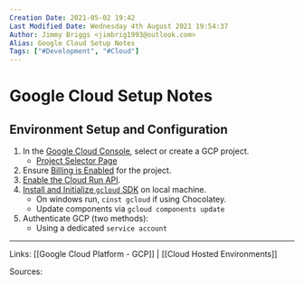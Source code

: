 ```yaml
---
Creation Date: 2021-05-02 19:42
Last Modified Date: Wednesday 4th August 2021 19:54:37
Author: Jimmy Briggs <jimbrig1993@outlook.com>
Alias: Google Cloud Setup Notes
Tags: ["#Development", "#Cloud"]
---
```




# Google Cloud Setup Notes

## Environment Setup and Configuration

1. In the [Google Cloud Console](https://console.cloud.google.com/), select or create a GCP project.
   - [Project Selector Page](https://console.cloud.google.com/projectselector2/home/dashboard?_ga=2.153494008.1742946965.1610938789-26772365.1609112598)
2. Ensure [Billing is Enabled](https://cloud.google.com/billing/docs/how-to/modify-project) for the project.
3. [Enable the Cloud Run API](http://console.cloud.google.com/apis/library/run.googleapis.com?_ga=2.220194521.1742946965.1610938789-26772365.1609112598).
4. [Install and Initialize `gcloud` SDK](https://cloud.google.com/sdk/docs/) on local machine.
   - On windows run, `cinst gcloud` if using Chocolatey.
   - Update components via `gcloud components update`
5. Authenticate GCP (two methods):
   - Using a dedicated `service account`

***

Links: [[Google Cloud Platform - GCP]] | [[Cloud Hosted Environments]]

Sources:

